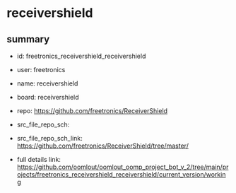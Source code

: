 # receivershield
 
## summary 
* id: freetronics_receivershield_receivershield
* user: freetronics
* name: receivershield
* board: receivershield
* repo: https://github.com/freetronics/ReceiverShield



* src_file_repo_sch: 
* src_file_repo_sch_link: https://github.com/freetronics/ReceiverShield/tree/master/
* full details link: https://github.com/oomlout/oomlout_oomp_project_bot_v_2/tree/main/projects/freetronics_receivershield_receivershield/current_version/working  






